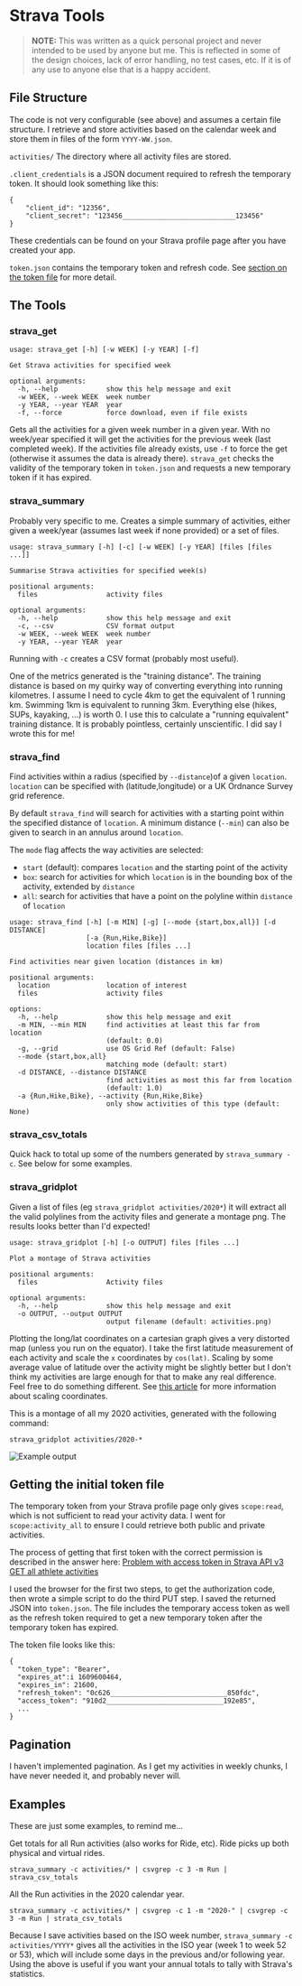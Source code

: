 # Strava Tools

> **NOTE:** This was written as a quick personal project and never intended to
> be used by anyone but me. This is reflected in some of the design choices,
> lack of error handling, no test cases, etc. If it is of any use to anyone else
> that is a happy accident.

## File Structure

The code is not very configurable (see above) and assumes a certain file
structure. I retrieve and store activities based on the calendar week and store
them in files of the form `YYYY-WW.json`.

`activities/` The directory where all activity files are stored.

`.client_credentials` is a JSON document required to refresh the temporary
token. It should look something like this:
```
{
    "client_id": "12356",
    "client_secret": "123456____________________________123456"
}
```
These credentials can be found on your Strava profile page after you have
created your app.

`token.json` contains the temporary token and refresh code. See [section on the token file](#getting-the-initial-token-file) for more detail.

## The Tools

### strava_get

```
usage: strava_get [-h] [-w WEEK] [-y YEAR] [-f]

Get Strava activities for specified week

optional arguments:
  -h, --help            show this help message and exit
  -w WEEK, --week WEEK  week number
  -y YEAR, --year YEAR  year
  -f, --force           force download, even if file exists
```

Gets all the activities for a given week number in a given year. With no
week/year specified it will get the activities for the previous week (last
completed week). If the activities file already exists, use `-f` to force the
get (otherwise it assumes the data is already there). `strava_get` checks the
validity of the temporary token in `token.json` and requests a new temporary
token if it has expired.

### strava_summary

Probably very specific to me. Creates a simple summary of activities, either
given a week/year (assumes last week if none provided) or a set of files.

```
usage: strava_summary [-h] [-c] [-w WEEK] [-y YEAR] [files [files ...]]

Summarise Strava activities for specified week(s)

positional arguments:
  files                 activity files

optional arguments:
  -h, --help            show this help message and exit
  -c, --csv             CSV format output
  -w WEEK, --week WEEK  week number
  -y YEAR, --year YEAR  year
```

Running with `-c` creates a CSV format (probably most useful).

One of the metrics generated is the "training distance". The training distance
is based on my quirky way of converting everything into running kilometres. I
assume I need to cycle 4km to get the equivalent of 1 running km. Swimming 1km
is equivalent to running 3km. Everything else (hikes, SUPs, kayaking, ...) is
worth 0. I use this to calculate a "running equivalent" training distance. It is
probably pointless, certainly unscientific. I did say I wrote this for me!

### strava_find

Find activities within a radius (specified by `--distance`)of a given `location`.
`location` can be specified with (latitude,longitude) or a UK Ordnance Survey grid reference.

By default `strava_find` will search for activities with a starting point within the specified distance of `location`.
A minimum distance (`--min`) can also be given to search in an annulus around `location`.

The `mode` flag affects the way activities are selected:
* `start` (default): compares `location` and the starting point of the activity
* `box`: search for activities for which `location` is in the bounding box of the activity, extended by `distance`
* `all`: search for activities that have a point on the polyline within `distance` of `location`

```
usage: strava_find [-h] [-m MIN] [-g] [--mode {start,box,all}] [-d DISTANCE]
                   [-a {Run,Hike,Bike}]
                   location files [files ...]

Find activities near given location (distances in km)

positional arguments:
  location              location of interest
  files                 activity files

options:
  -h, --help            show this help message and exit
  -m MIN, --min MIN     find activities at least this far from location
                        (default: 0.0)
  -g, --grid            use OS Grid Ref (default: False)
  --mode {start,box,all}
                        matching mode (default: start)
  -d DISTANCE, --distance DISTANCE
                        find activities as most this far from location
                        (default: 1.0)
  -a {Run,Hike,Bike}, --activity {Run,Hike,Bike}
                        only show activities of this type (default: None)
```

### strava_csv_totals

Quick hack to total up some of the numbers generated by `strava_summary -c`. See
below for some examples.

### strava_gridplot

Given a list of files (eg `strava_gridplot activities/2020*`) it will extract
all the valid polylines from the activity files and generate a montage png. The
results looks better than I'd expected!

```
usage: strava_gridplot [-h] [-o OUTPUT] files [files ...]

Plot a montage of Strava activities

positional arguments:
  files                 Activity files

optional arguments:
  -h, --help            show this help message and exit
  -o OUTPUT, --output OUTPUT
                        output filename (default: activities.png)
```

Plotting the long/lat coordinates on a cartesian graph gives a very distorted
map (unless you run on the equator). I take the first latitude measurement of
each activity and scale the `x` coordinates by `cos(lat)`. Scaling by some
average value of latitude over the activity might be slightly better but I don't
think my activities are large enough for that to make any real difference. Feel
free to do something different. See
[this article](http://surferhelp.goldensoftware.com/editmap/using_scaling_to_minimize_distortion_on_latitude_longitude_maps.htm)
for more information about scaling coordinates.

This is a montage of all my 2020 activities, generated with the following command:
```
strava_gridplot activities/2020-*
```
![Example output](docs/activities.png "Output of strava_gridplot")

## Getting the initial token file

The temporary token from your Strava profile page only gives `scope:read`, which
is not sufficient to read your activity data. I went for `scope:activity_all` to
ensure I could retrieve both public and private activities.

The process of getting that first token with the correct permission is described
in the answer here:
[Problem with access token in Strava API v3 GET all athlete activities](https://stackoverflow.com/questions/52880434/problem-with-access-token-in-strava-api-v3-get-all-athlete-activities)

I used the browser for the first two steps, to get the authorization code, then
wrote a simple script to do the third PUT step. I saved the returned JSON into
`token.json`. The file includes the temporary access token as well as the
refresh token required to get a new temporary token after the temporary token
has expired.

The token file looks like this:
```
{
  "token_type": "Bearer",
  "expires_at":i 1609600464,
  "expires_in": 21600,
  "refresh_token": "0c626_____________________________850fdc",
  "access_token": "910d2_____________________________192e85",
  ...
}
```

## Pagination

I haven't implemented pagination. As I get my activities in weekly chunks, I
have never needed it, and probably never will.

## Examples

These are just some examples, to remind me...

Get totals for all Run activities (also works for Ride, etc). Ride picks up both
physical and virtual rides.
```
strava_summary -c activities/* | csvgrep -c 3 -m Run | strava_csv_totals
```

All the Run activities in the 2020 calendar year.
```
strava_summary -c activities/* | csvgrep -c 1 -m "2020-" | csvgrep -c 3 -m Run | strata_csv_totals
```
Because I save activities based on the ISO week number,
`strava_summary -c activities/YYYY*` gives all the activities in the ISO year
(week 1 to week 52 or 53), which will include some days in the previous and/or
following year. Using the above is useful if you want your annual totals to
tally with Strava's statistics.
